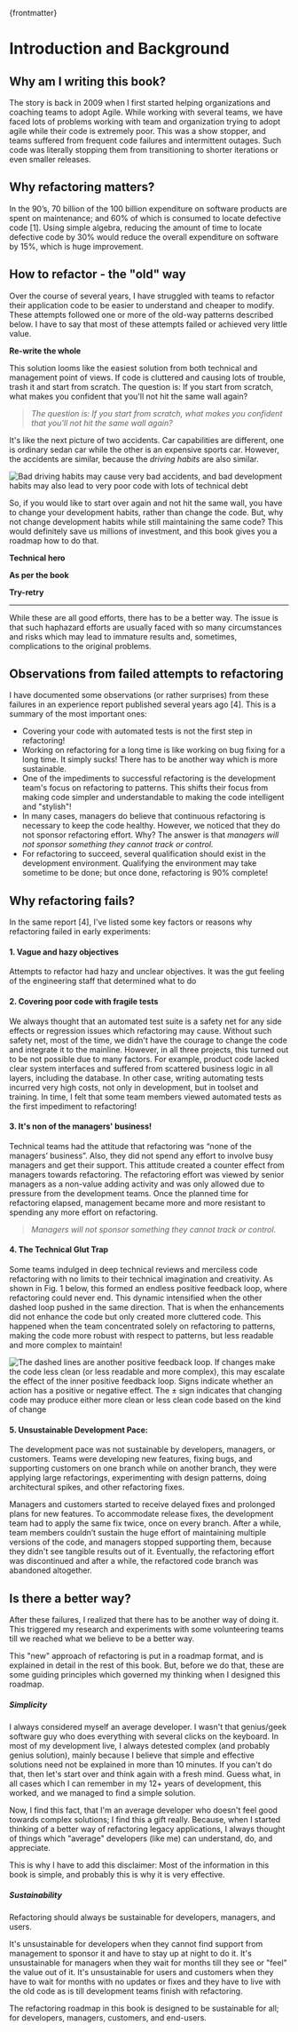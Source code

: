 {frontmatter}

# Introduction and Background

## Why am I writing this book?

The story is back in 2009 when I first started helping organizations and coaching teams to adopt Agile. While working with several teams, we have faced lots of problems working with team and organization trying to adopt agile while their code is extremely poor. This was a show stopper, and teams suffered from frequent code failures and intermittent outages. Such code was literally stopping them from transitioning to shorter iterations or even smaller releases.

## Why refactoring matters?

In the 90’s, 70 billion of the 100 billion expenditure on software products are spent on maintenance; and 60% of which is consumed to locate defective code [1]. Using simple algebra, reducing the amount of time to locate defective code by 30% would reduce the overall expenditure on software by 15%, which is huge improvement.

## How to refactor - the "old" way

Over the course of several years, I have struggled with teams to refactor their application code to be easier to understand and cheaper to modify. These attempts followed one or more of the old-way patterns described below. I have to say that most of these attempts failed or achieved very little value.

**Re-write the whole**

This solution looms like the easiest solution from both technical and management point of views. If code is cluttered and causing lots of trouble, trash it and start from scratch. The question is: If you start from scratch, what makes you confident that you'll not hit the same wall again?

> *The question is: If you start from scratch, what makes you confident that you'll not hit the same wall again?*

It's like the next picture of two accidents. Car capabilities are different, one is ordinary sedan car while the other is an expensive sports car. However, the accidents are similar, because the *driving habits* are also similar.

![Bad driving habits may cause very bad accidents, and bad *development habits* may also lead to very poor code with lots of technical debt](images/car_accidents.png)

So, if you would like to start over again and not hit the same wall, you have to change your development habits, rather than change the code. But, why not change development habits while still maintaining the same code? This would definitely save us millions of investment, and this book gives you a roadmap how to do that.

**Technical hero**

**As per the book**

**Try-retry**

---

While these are all good efforts, there has to be a better way. The issue is that such haphazard efforts are usually faced with so many circumstances and risks which may lead to immature results and, sometimes, complications to the original problems.

## Observations from failed attempts to refactoring

I have documented some observations (or rather surprises) from these failures in an experience report published several years ago [4]. This is a summary of the most important ones:

* Covering your code with automated tests is not the first step in refactoring!
* Working on refactoring for a long time is like working on bug fixing for a long time. It simply sucks! There has to be another way which is more sustainable.
* One of the impediments to successful refactoring is the development team's focus on refactoring to patterns. This shifts their focus from making code simpler and understandable to making the code intelligent and "stylish"!
* In many cases, managers do believe that continuous refactoring is necessary to keep the code healthy. However, we noticed that they do not sponsor refactoring effort. Why? The answer is that _managers will not sponsor something they cannot track or control._
* For refactoring to succeed, several qualification should exist in the development environment. Qualifying the environment may take sometime to be done; but once done, refactoring is 90% complete!

## Why refactoring fails?

In the same report [4], I've listed some key factors or reasons why refactoring failed in early experiments:

#### 1. Vague and hazy objectives

Attempts to refactor had hazy and unclear objectives. It was the gut feeling of the engineering staff that determined what to do

#### 2. Covering poor code with fragile tests

We always thought that an automated test suite is a safety net for any side effects or regression issues which refactoring may cause. Without such safety net, most of the time, we didn't have the courage to change the code and integrate it to the mainline. However, in all three projects, this turned out to be not possible due to many factors. For example, product code lacked clear system interfaces and suffered from scattered business logic in all layers, including the database. In other case, writing automating tests incurred very high costs, not only in development, but in toolset and training. In time, I felt that some team members viewed automated tests as the first impediment to refactoring!

#### 3. It's non of the managers' business!

Technical teams had the attitude that refactoring was “none of the managers’ business”. Also, they did not spend any effort to involve busy managers and get their support. This attitude created a counter effect from managers towards refactoring. The refactoring effort was viewed by senior managers as a non-value adding activity and was only allowed due to pressure from the development teams. Once the planned time for refactoring elapsed, management became more and more resistant to spending any more effort on refactoring.

> *Managers will not sponsor something they cannot track or control.*

#### 4. The Technical Glut Trap

Some teams indulged in deep technical reviews and merciless code refactoring with no limits to their technical imagination and creativity. As shown in Fig. 1 below, this formed an endless positive feedback loop, where refactoring could never end. This dynamic intensified when the other dashed loop pushed in the same direction. That is when the enhancements did not enhance the code but only created more cluttered code. This happened when the team concentrated solely on refactoring to patterns, making the code more robust with respect to patterns, but less readable and more complex to maintain!

![The dashed lines are another positive feedback loop. If changes make the code less clean (or less readable and more complex), this may escalate the effect of the inner positive feedback loop. Signs indicate whether an action has a positive or negative effect. The ± sign indicates that changing code may produce either more clean or less clean code based on the kind of change](images/technical_glut_trap.png)

#### 5. Unsustainable Development Pace:

The development pace was not sustainable by developers, managers, or customers. Teams were developing new features, fixing bugs, and supporting customers on one branch while on another branch, they were applying large refactorings, experimenting with design patterns, doing architectural spikes, and other refactoring fixes.

Managers and customers started to receive delayed fixes and prolonged plans for new features. To accommodate release fixes, the development team had to apply the same fix twice, once on every branch. After a while, team members couldn’t sustain the huge effort of maintaining multiple versions of the code, and managers stopped supporting them, because they didn't see tangible results out of it. Eventually, the refactoring effort was discontinued and after a while, the refactored code branch was abandoned altogether.

## Is there a better way?

After these failures, I realized that there has to be another way of doing it. This triggered my research and experiments with some volunteering teams till we reached what we believe to be a better way.

This "new" approach of refactoring is put in a roadmap format, and is explained in detail in the rest of this book. But, before we do that, these are some guiding principles which governed my thinking when I designed this roadmap.

##### Simplicity

I always considered myself an average developer. I wasn't that genius/geek software guy who does everything with several clicks on the keyboard. In most of my development live, I always detested complex (and probably genius solution), mainly because I believe that simple and effective solutions need not be explained in more than 10 minutes. If you can't do that, then let's start over and think again with a fresh mind. Guess what, in all cases which I can remember in my 12+ years of development, this worked, and we managed to find a simple solution.

Now, I find this fact, that I'm an average developer who doesn't feel good towards complex solutions; I find this a gift really. Because, when I started thinking of a better way of refactoring legacy applications, I always thought of things which "average" developers (like me) can understand, do, and appreciate.

This is why I have to add this disclaimer: Most of the information in this book is simple, and probably this is why it is very effective.

##### Sustainability

Refactoring should always be sustainable for developers, managers, and users.

It's unsustainable for developers when they cannot find support from management to sponsor it and have to stay up at night to do it. It's unsustainable for managers when they wait for months till they see or "feel" the value out of it. It's unsustainable for users and customers when they have to wait for months with no updates or fixes and they have to live with the old code as is till development teams finish with refactoring.

The refactoring roadmap in this book is designed to be sustainable for all; for developers, managers, customers, and end-users.
